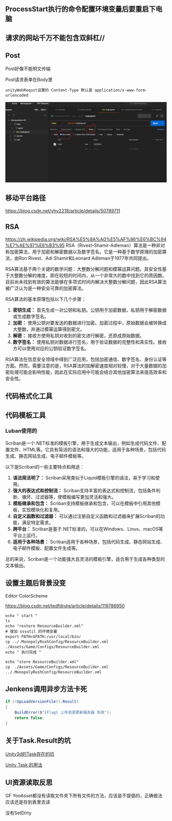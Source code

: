 



## ProcessStart执行的命令配置环境变量后要重启下电脑





## 请求的网站千万不能包含双斜杠//



## Post

Post好像不能明文传输

Post请求表单在Body里

```
unityWebRequst设置的 Content-Type 默认是 application/x-www-form-urlencoded
```

![image-20240325155924490](assets/image-20240325155924490.png)

## 移动平台路径

https://blog.csdn.net/yhy2218/article/details/50789711





## RSA

https://zh.wikipedia.org/wiki/RSA%E5%8A%A0%E5%AF%86%E6%BC%94%E7%AE%97%E6%B3%95
RSA（Rivest-Shamir-Adleman）算法是一种非对称加密算法，用于加密和解密数据以及数字签名。它是一种基于数学原理的加密算法，由Ron Rivest、Adi Shamir和Leonard Adleman于1977年共同提出。

RSA算法基于两个关键的数学问题：大整数分解问题和模幂运算问题。其安全性基于大整数分解的难度，即在较短的时间内，从一个非常大的数中找到它的质因数。目前尚未找到有效的算法能够在多项式时间内解决大整数分解问题，因此RSA算法被广泛认为是一种安全可靠的加密算法。

RSA算法的基本原理包括以下几个步骤：

1. **密钥生成：** 首先生成一对公钥和私钥。公钥用于加密数据，私钥用于解密数据或生成数字签名。
2. **加密：** 使用公钥对要发送的数据进行加密。加密过程中，原始数据会被转换成大整数，并通过模幂运算得到密文。
3. **解密：** 接收方使用私钥对收到的密文进行解密，还原成原始数据。
4. **数字签名：** 使用私钥对数据进行签名，用于验证数据的完整性和真实性。接收方可以使用对应的公钥验证数字签名。

RSA算法在信息安全领域中得到广泛应用，包括加密通信、数字签名、身份认证等方面。然而，需要注意的是，RSA算法的加解密速度相对较慢，对于大量数据的加密处理可能会影响性能，因此在实际应用中可能会结合其他加密算法来提高效率和安全性。



## 代码格式化工具

## 代码模板工具

### Luban使用的

Scriban是一个.NET标准的模板引擎，用于生成文本输出，例如生成代码文件、配置文件、HTML等。它具有简洁的语法和强大的功能，适用于各种场景，包括代码生成、静态网站生成、电子邮件模板等。

以下是Scriban的一些主要特点和用途：

1. **语法简洁明了：** Scriban采用类似于Liquid模板引擎的语法，易于学习和使用。
2. **强大的表达式和控制流：** Scriban支持丰富的表达式和控制流，包括条件判断、循环、过滤器等，使模板编写更加灵活和强大。
3. **模板继承和包含：** Scriban支持模板继承和包含，可以在模板中引用其他模板，实现模块化和复用。
4. **自定义函数和过滤器：** 可以通过注册自定义函数和过滤器来扩展Scriban的功能，满足特定需求。
5. **跨平台：** Scriban是基于.NET标准的，可以在Windows、Linux、macOS等平台上运行。
6. **适用于各种场景：** Scriban适用于各种场景，包括代码生成、静态网站生成、电子邮件模板、配置文件生成等。

总的来说，Scriban是一个功能强大且灵活的模板引擎，适合用于生成各种类型的文本输出。





## 设置主题后背景没变

Editor ColorScheme

https://blog.csdn.net/tedfdndg/article/details/119786950













```
echo " start "
ls
echo "restore ResourceBuilder.xml"
# 增加 ossutil 的环境变量
export PATH=$PATH:/usr/local/bin/ 
cp ../.MonopolyRushConfig/ResourceBuilder.xml ./Assets/Game/Configs/ResourceBuilder.xml
echo " 执行完成 "
```



```
echo "store ResourceBuilder.xml"
cp  ./Assets/Game/Configs/ResourceBuilder.xml ../.MonopolyRushConfig/ResourceBuilder.xml
```

## Jenkens调用异步方法卡死

```cs
if (!UpLoadVersionFile().Result)
{
    BuildError($"{Flag} 上传资源更新服务器 失败");
    return false;
}
```

## 关于Task.Result的坑

[Unity3d的Task存在的坑](https://zhuanlan.zhihu.com/p/86168785)

[Unity Task 的用法](https://blog.csdn.net/qq_27461747/article/details/107994633)



## UI资源读取反思

GF YooAsset都没有读取文件夹下所有文件的方法，应该是不提倡的，正确做法应该还是存到表里去读



没有SetDirty
